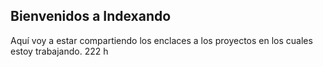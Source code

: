 ## Bienvenidos a Indexando

Aquí voy a estar compartiendo los enclaces a los proyectos en los cuales estoy trabajando. 222
h



